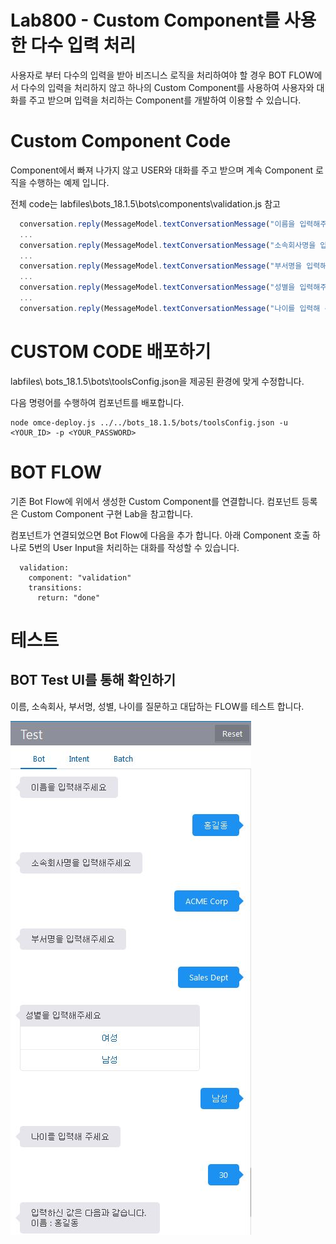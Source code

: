 Lab800 - Custom Component를 사용한 다수 입력 처리
=======

사용자로 부터 다수의 입력을 받아 비즈니스 로직을 처리하여야 할 경우 BOT FLOW에서 다수의 입력을 처리하지 않고 하나의 Custom Component를 사용하여 사용자와 대화를 주고 받으며 입력을 처리하는 Component를 개발하여 이용할 수 있습니다.

# Custom Component Code
Component에서 빠져 나가지 않고 USER와 대화를 주고 받으며 계속 Component 로직을 수행하는 예제 입니다.

전체 code는 
labfiles\bots_18.1.5\bots\components\validation.js 참고

```javascript
  conversation.reply(MessageModel.textConversationMessage("이름을 입력해주세요"));
  ... 
  conversation.reply(MessageModel.textConversationMessage("소속회사명을 입력해주세요"));
  ...
  conversation.reply(MessageModel.textConversationMessage("부서명을 입력해주세요"));
  ...
  conversation.reply(MessageModel.textConversationMessage("성별을 입력해주세요", genders));
  ...
  conversation.reply(MessageModel.textConversationMessage("나이를 입력해 주세요"));

```

# CUSTOM CODE 배포하기
labfiles\ bots_18.1.5\bots\toolsConfig.json을 제공된 환경에 맞게 수정합니다.

다음 명령어를 수행하여 컴포넌트를 배포합니다.
```
node omce-deploy.js ../../bots_18.1.5/bots/toolsConfig.json -u <YOUR_ID> -p <YOUR_PASSWORD>
```
# BOT FLOW
기존 Bot Flow에 위에서 생성한 Custom Component를 연결합니다. 컴포넌트 등록은 Custom Component 구현 Lab을 참고합니다.

컴포넌트가 연결되었으면 Bot Flow에 다음을 추가 합니다.
아래 Component 호출 하나로 5번의 User Input을 처리하는 대화를 작성할 수 있습니다.

```
  validation:
    component: "validation"
    transitions:
      return: "done"
```
# 테스트
## BOT Test UI를 통해 확인하기
이름, 소속회사, 부서명, 성별, 나이를 질문하고 대답하는 FLOW를 테스트 합니다.

![Multiple Input](media/images/multi_validation.jpg)

